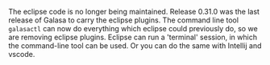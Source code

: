 The eclipse code is no longer being maintained. 
Release 0.31.0 was the last release of Galasa to carry the eclipse plugins.
The command line tool `galasactl` can now do everything which eclipse could previously do, so we are removing eclipse plugins.
Eclipse can run a 'terminal' session, in which the command-line tool can be used.
Or you can do the same with Intellij and vscode.
